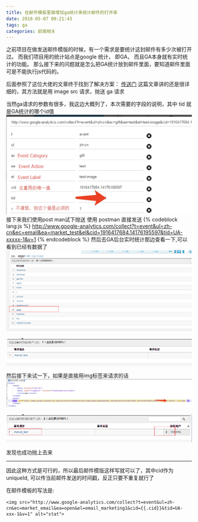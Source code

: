 ```yaml
---
title: 在邮件模板里面增加ga统计来统计邮件的打开率
date: 2018-05-07 00:21:43
tags: ga
categories: 前端相关
---
```

之前项目在做发送邮件模版的时候，有一个需求是要统计这封邮件有多少次被打开过。
而我们项目用的统计站点是google 统计， 即GA， 而且GA本身就有实时统计的功能。 
那么接下来的问题就是怎么把GA统计放到邮件里面，要知道邮件里面可是不能执行js代码的。

后面参照了这位大佬的文章终于找到了解决方案： [传送门](http://www.lunametrics.com/blog/2013/06/17/email-tracking-google-analytics/)
这篇文章讲的还是很详细的，其方法就是用 image src 请求，抛送 ga 请求 
<!--more-->
当然ga请求的参数有很多，我这边大概列了，本次需要的字段的说明，其中 tid 就是GA统计的哪个id值
![1](mail-use-ga/1.png)
接下来我们使用post man试下抛送
使用 postman 直接发送
{% codeblock lang:js %}
http://www.google-analytics.com/collect?t=event&ul=zh-cn&ec=email&ea=market_test&el&cid=1916417684.14176195597&tid=UA-xxxxx-1&v=1
{% endcodeblock %}
然后去GA后台实时统计那边查看一下,可以看到已经有数据了
![2](mail-use-ga/2.png)

![3](mail-use-ga/3.png)


然后接下来试一下，如果是直接用img标签来请求的话
![4](mail-use-ga/4.png)

![5](mail-use-ga/5.png)

发现也成功抛上去来

----

因此这种方式是可行的，所以最后邮件模版这样写就可以了，其中cid作为 uniqueId, 可以传当前邮件发送的时间戳，反正只要不重复就行了

在邮件模板的写法是:
```
<img src="http://www.google-analytics.com/collect?t=event&ul=zh-cn&ec=market_email&ea=open&el=email_marketing1&cid={{.cid}}&tid=UA-xxx-1&v=1" alt="stat">
```
